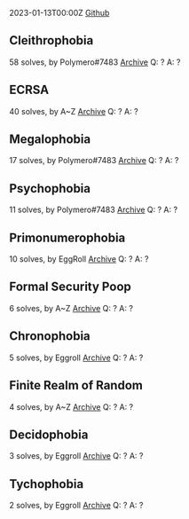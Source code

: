 2023-01-13T00:00Z
[Github](https://github.com/idekctf/idekctf2022)
## Cleithrophobia
58 solves, by Polymero#7483
[Archive](https://github.com/idekctf/idekctf2022/tree/main/crypto/cleithrophobia)
Q: ?
A: ?

## ECRSA
40 solves, by A~Z
[Archive](https://github.com/idekctf/idekctf2022/tree/main/crypto/ECRSA)
Q: ?
A: ?

## Megalophobia
17 solves, by Polymero#7483
[Archive](https://github.com/idekctf/idekctf2022/tree/main/crypto/megalophobia)
Q: ?
A: ?

## Psychophobia
11 solves, by Polymero#7483
[Archive](https://github.com/idekctf/idekctf2022/tree/main/crypto/psychophobia)
Q: ?
A: ?

## Primonumerophobia
10 solves, by EggRoll
[Archive](https://github.com/idekctf/idekctf2022/tree/main/crypto/primonumerophobia)
Q: ?
A: ?

## Formal Security Poop
6 solves, by A~Z
[Archive](https://github.com/idekctf/idekctf2022/tree/main/crypto/formal-security-poop)
Q: ?
A: ?

## Chronophobia
5 solves, by Eggroll
[Archive](https://github.com/idekctf/idekctf2022/tree/main/crypto/chronophobia)
Q: ?
A: ?

## Finite Realm of Random
4 solves, by A~Z
[Archive](https://github.com/idekctf/idekctf2022/tree/main/crypto/finite-realm-of-random)
Q: ?
A: ?

## Decidophobia
3 solves, by Eggroll
[Archive](https://github.com/idekctf/idekctf2022/tree/main/crypto/decidophobia)
Q: ?
A: ?

## Tychophobia
2 solves, by Eggroll
[Archive](https://github.com/idekctf/idekctf2022/tree/main/crypto/tychophobia)
Q: ?
A: ?
